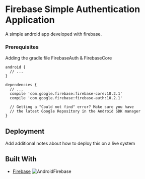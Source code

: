 # Firebase Simple Authentication Application

A simple android app developed with firebase.

### Prerequisites

Adding the gradle file FirebaseAuth & FirebaseCore

```
android {
  // ...
}

dependencies {
  // ...
  compile 'com.google.firebase:firebase-core:10.2.1'
  compile 'com.google.firebase:firebase-auth:10.2.1'
  
  // Getting a "Could not find" error? Make sure you have
  // the latest Google Repository in the Android SDK manager
}
```

## Deployment

Add additional notes about how to deploy this on a live system

## Built With

* [Firebase](https://firebase.google.com/)
 ![AndroidFirebase](http://devdeeds.com/wp-content/uploads/2016/07/firebase_header_image.png)

